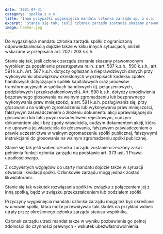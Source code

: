 ```yaml
---
date: '2021-07-31'
category: 'spolka_z_o_o'
title: 'Inne przypadki wygaśnięcia mandatu członka zarządu sp. z o.o.'
excerpt: 'Stanie się tak, jeśli członek zarządu zostanie skazany prawomocnym wyrokiem za popełnienie przestępstwa ...'
image: hammer.jpg
---
```


Do wygaśnięcia mandatu członka zarządu spółki z ograniczoną odpowiedzialnością dojdzie także w kilku innych sytuacjach, aniżeli wskazane w przepisach art. 202 i 203 k.s.h. 

Stanie się tak, jeśli członek zarządu zostanie skazany prawomocnym wyrokiem za popełnienie przestępstwa m.in. z art. 587 k.s.h., 590 k.s.h., art. 591 k.s.h. Art. 587 k.s.h. dotyczy ogłaszania nieprawdziwych danych przy wykonywaniu obowiązków określonych w przepisach kodeksu spółek handlowych dotyczących spółek kapitałowych oraz procesów transformacyjnych w spółkach handlowych (tj. połączeniowych, podziałowych i przekształceniowych). Art. 590 k.s.h. dotyczy umożliwienia bezprawnego głosowania na walnym zgromadzeniu lub bezprawnego wykonywania praw mniejszości, a art. 591 k.s.h. posługiwania się, przy głosowaniu na walnym zgromadzeniu lub wykonywaniu praw mniejszości,  fałszywym zaświadczeniem o złożeniu dokumentu akcji uprawniającej do głosowania lub fałszywym świadectwem rejestrowym, cudzym dokumentem akcji bez zgody właściciela, cudzym dokumentem akcji, która nie uprawnia jej właściciela do głosowania, fałszywym zaświadczeniem o prawie uczestnictwa w walnym zgromadzeniu spółki publicznej, fałszywymi instrukcjami do głosowania na walnym zgromadzeniu spółki publicznej. 

Stanie się tak jeśli wobec członka zarządu zostanie orzeczony zakaz pełnienia funkcji członka zarządu na podstawie art. 373 ust. 1 Prawa upadłościowego.

Z oczywistych względów do utarty mandatu dojdzie także w sytuacji otwarcia likwidacji spółki. Członkowie zarządu mogą jednak zostać likwidatorami. 

Stanie się tak wskutek rozwiązania spółki w związku z połączeniem jej z inną spółką, bądź w związku przekształceniem lub podziałem spółki. 

Przyczyny wygaśnięcia mandatu członka zarządu mogą też być określone w umowie spółki, która może przewidywać taki skutek na przykład wobec utraty przez określonego członka zarządu statusu wspólnika.

Członek zarządu utraci mandat także w wyniku pozbawienia go pełnej zdolności do czynności prawnych - wskutek ubezwłasnowolnienia. 
